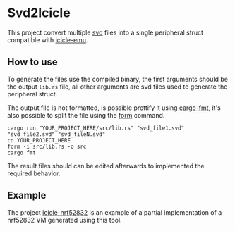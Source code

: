 # Svd2Icicle

This project convert multiple [svd](https://www.keil.com/pack/doc/CMSIS/SVD/html/index.html)
files into a single peripheral struct compatible with [icicle-emu](https://github.com/icicle-emu/icicle-emu).

## How to use

To generate the files use the compiled binary, the first arguments should be
the output `lib.rs` file, all other arguments are svd files used to generate
the peripheral struct.

The output file is not formatted, is possible prettify it using
[cargo-fmt](https://github.com/rust-lang/rustfmt), it's also possible to split
the file using the [form](https://github.com/djmcgill/form) command.

```
cargo run "YOUR_PROJECT_HERE/src/lib.rs" "svd_file1.svd" "svd_file2.svd" "svd_fileN.svd"
cd YOUR_PROJECT_HERE
form -i src/lib.rs -o src
cargo fmt
```

The result files should can be edited afterwards to implemented the required
behavior.

## Example

The project [icicle-nrf52832](https://github.com/rbran/icicle-nrf52832/)
is an example of a partial implementation of a nrf52832 VM generated using this
tool.

